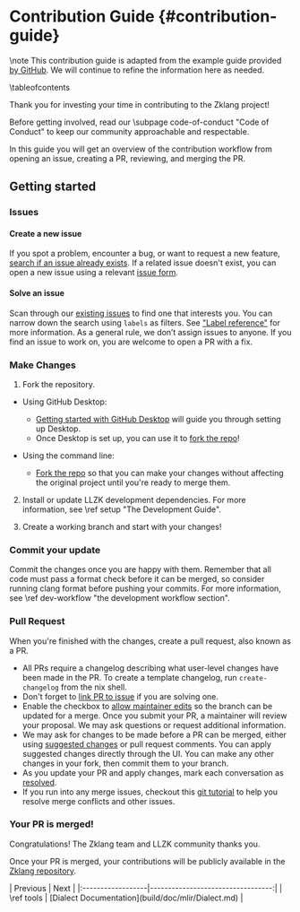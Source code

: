 # Contribution Guide {#contribution-guide}

\note This contribution guide is adapted from the example guide provided [by GitHub][git-example-guide].
We will continue to refine the information here as needed.

\tableofcontents

Thank you for investing your time in contributing to the Zklang project!

Before getting involved, read our \subpage code-of-conduct "Code of Conduct"
to keep our community approachable and respectable.

In this guide you will get an overview of the contribution workflow from
opening an issue, creating a PR, reviewing, and merging the PR.

## Getting started

### Issues

#### Create a new issue

If you spot a problem, encounter a bug, or want to request a new feature,
[search if an issue already exists][issues-page].
If a related issue doesn't exist, you can open a new issue using a relevant [issue form][new-issue].

#### Solve an issue

Scan through our [existing issues][issues-page] to find one that interests you.
You can narrow down the search using `labels` as filters.
See ["Label reference"][git-labels] for more information.
As a general rule, we don’t assign issues to anyone.
If you find an issue to work on, you are welcome to open a PR with a fix.

### Make Changes

1. Fork the repository.
- Using GitHub Desktop:
  - [Getting started with GitHub Desktop][git-desktop] will guide you through setting up Desktop.
  - Once Desktop is set up, you can use it to [fork the repo][git-desktop-fork]!

- Using the command line:
  - [Fork the repo][git-fork] so that you can make your changes without affecting the original project until you're ready to merge them.

2. Install or update LLZK development dependencies. For more information, see \ref setup "The Development Guide".

3. Create a working branch and start with your changes!

### Commit your update

Commit the changes once you are happy with them.
Remember that all code must pass a format check before it can be merged, so consider running clang format
before pushing your commits. For more information, see \ref dev-workflow "the development workflow section".

### Pull Request

When you're finished with the changes, create a pull request, also known as a PR.
- All PRs require a changelog describing what user-level changes have been made in the PR. To create a template changelog, run `create-changelog` from the nix shell.
- Don't forget to [link PR to issue][git-link-issue] if you are solving one.
- Enable the checkbox to [allow maintainer edits][git-maintainer-edits] so the branch can be updated for a merge.
Once you submit your PR, a maintainer will review your proposal. We may ask questions or request additional information.
- We may ask for changes to be made before a PR can be merged, either using [suggested changes][git-feedback] or pull request comments.
You can apply suggested changes directly through the UI.
You can make any other changes in your fork, then commit them to your branch.
- As you update your PR and apply changes, mark each conversation as [resolved][git-resolving-conversations].
- If you run into any merge issues, checkout this [git tutorial][git-merge-conflict-tutorial] to help you resolve merge conflicts and other issues.

### Your PR is merged!

Congratulations! The Zklang team and LLZK community thanks you.

Once your PR is merged, your contributions will be publicly available in the [Zklang repository][zklang-repo].

[issues-page]: https://github.com/Veridise/zirgen-to-llzk/issues
[new-issue]: https://github.com/Veridise/zirgen-to-llzk/issues/new/choose
[zklang-repo]: https://github.com/Veridise/zirgen-to-llzk

[git-example-guide]: https://github.com/github/docs/blob/278ce65fe7e7cb7e8432e9f032f94c7fe46c379e/.github/CONTRIBUTING.md
[git-labels]: https://docs.github.com/en/contributing/collaborating-on-github-docs/label-reference
[git-fork]: https://docs.github.com/en/github/getting-started-with-github/fork-a-repo#fork-an-example-repository
[git-desktop]: https://docs.github.com/en/desktop/installing-and-configuring-github-desktop/getting-started-with-github-desktop
[git-desktop-fork]: https://docs.github.com/en/desktop/contributing-and-collaborating-using-github-desktop/cloning-and-forking-repositories-from-github-desktop
[git-link-issue]: https://docs.github.com/en/issues/tracking-your-work-with-issues/linking-a-pull-request-to-an-issue
[git-maintainer-edits]: https://docs.github.com/en/github/collaborating-with-issues-and-pull-requests/allowing-changes-to-a-pull-request-branch-created-from-a-fork
[git-feedback]: https://docs.github.com/en/github/collaborating-with-issues-and-pull-requests/incorporating-feedback-in-your-pull-request
[git-resolving-conversations]: https://docs.github.com/en/github/collaborating-with-issues-and-pull-requests/commenting-on-a-pull-request#resolving-conversations
[git-merge-conflict-tutorial]: https://github.com/skills/resolve-merge-conflicts

<div class="section_buttons">
| Previous          |                              Next |
|:------------------|----------------------------------:|
| \ref tools | [Dialect Documentation](build/doc/mlir/Dialect.md) |
</div>